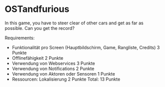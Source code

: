 # OSTandfurious
In this game, you have to steer clear of other cars and get as far as possible. Can you get the record?

Requirements:
- Funktionalität pro Screen (Hauptbildschirm, Game, Rangliste, Credits) 3 Punkte
- Offlinefähigkeit 2 Punkte
- Verwendung von Webservices 3 Punkte
- Verwendung von Notifications 2 Punkte
- Verwendung von Aktoren oder Sensoren 1 Punkte
- Ressourcen: Lokalisierung 2 Punkte
Total: 13 Punkte
